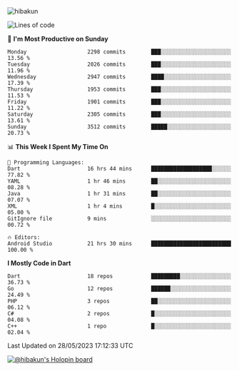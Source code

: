 <img src="https://komarev.com/ghpvc/?username=hibakun&label=Profile%20Views&color=0e75b6&style=flat" alt="hibakun" />

<!--START_SECTION:waka-->
![Lines of code](https://img.shields.io/badge/From%20Hello%20World%20I%27ve%20Written-4.8%20million%20lines%20of%20code-blue)

📅 **I'm Most Productive on Sunday** 

```text
Monday                   2298 commits        ███░░░░░░░░░░░░░░░░░░░░░░   13.56 % 
Tuesday                  2026 commits        ███░░░░░░░░░░░░░░░░░░░░░░   11.96 % 
Wednesday                2947 commits        ████░░░░░░░░░░░░░░░░░░░░░   17.39 % 
Thursday                 1953 commits        ███░░░░░░░░░░░░░░░░░░░░░░   11.53 % 
Friday                   1901 commits        ███░░░░░░░░░░░░░░░░░░░░░░   11.22 % 
Saturday                 2305 commits        ███░░░░░░░░░░░░░░░░░░░░░░   13.61 % 
Sunday                   3512 commits        █████░░░░░░░░░░░░░░░░░░░░   20.73 % 
```


📊 **This Week I Spent My Time On** 

```text
💬 Programming Languages: 
Dart                     16 hrs 44 mins      ███████████████████░░░░░░   77.82 % 
YAML                     1 hr 46 mins        ██░░░░░░░░░░░░░░░░░░░░░░░   08.28 % 
Java                     1 hr 31 mins        ██░░░░░░░░░░░░░░░░░░░░░░░   07.07 % 
XML                      1 hr 4 mins         █░░░░░░░░░░░░░░░░░░░░░░░░   05.00 % 
GitIgnore file           9 mins              ░░░░░░░░░░░░░░░░░░░░░░░░░   00.72 % 

🔥 Editors: 
Android Studio           21 hrs 30 mins      █████████████████████████   100.00 % 
```

**I Mostly Code in Dart** 

```text
Dart                     18 repos            █████████░░░░░░░░░░░░░░░░   36.73 % 
Go                       12 repos            ██████░░░░░░░░░░░░░░░░░░░   24.49 % 
PHP                      3 repos             ██░░░░░░░░░░░░░░░░░░░░░░░   06.12 % 
C#                       2 repos             █░░░░░░░░░░░░░░░░░░░░░░░░   04.08 % 
C++                      1 repo              █░░░░░░░░░░░░░░░░░░░░░░░░   02.04 % 
```




 Last Updated on 28/05/2023 17:12:33 UTC
<!--END_SECTION:waka-->

[![@hibakun's Holopin board](https://holopin.me/hibakun)](https://holopin.io/@hibakun)
